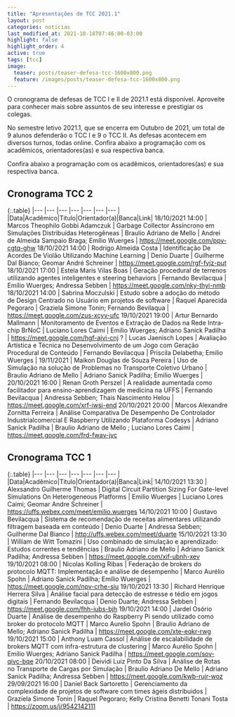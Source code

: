 ```yaml
---
title: "Apresentações de TCC 2021.1"
layout: post
categories: noticias
last_modified_at: 2021-10-18T07:46:00-03:00
highlight: false
highlight_order: 4
active: true
tags: [tcc]
image:
  teaser: posts/teaser-defesa-tcc-1600x800.png
  feature: /images/posts/teaser-defesa-tcc-1600x800.png
---
```


O cronograma de defesas de TCC I e II de 2021.1 está disponível. Aproveite para conhecer mais sobre assuntos de seu interesse e prestigiar os colegas.

No semestre letivo 2021.1, que se encerra em Outubro de 2021, um total de 9 alunos defenderão o TCC I e 9 o TCC II. As defesas acontecem em diversos turnos, todas online.  Confira abaixo a programação com os acadêmicos, orientadores(as) e sua respectiva banca.

Confira abaixo a programação com os acadêmicos, orientadores(as) e sua respectiva banca.


## Cronograma TCC 2

{:.table}
|--- |--- |--- |--- |--- |--- |--- |
|Data|Acadêmico|Titulo|Orientador(a)|Banca|Link|
18/10/2021 14:00 | Marcos Theophilo Gobbi Adamczuk | Garbage Collector Assíncrono em Simulações Distribuídas Heterogêneas | Braulio Adriano de Mello | Andrei de Almeida Sampaio Braga; Emílio Wuerges | https://meet.google.com/ppv-cgtq-ghw
18/10/2021 14:00 | Rodrigo Almeida Costa | Identificação De Acordes De Violão Utilizando Machine Learning | Denio Duarte | Guilherme Dal Bianco; Geomar André Schreiner | https://meet.google.com/rgf-fvjz-put
18/10/2021 17:00 | Estela Maris Vilas Boas | Geração procedural de terrenos utilizando agentes inteligentes e steering behaviors | Fernando Bevilacqua | Emílio Wuerges; Andressa Sebben | https://meet.google.com/nky-thyi-nmb
18/10/2021 14:00 | Sabrina Moczulski | Estudo sobre a adoção do método de Design Centrado no Usuário em projetos de software | Raquel Aparecida Pegoraro | Graziela Simone Tonin; Fernando Bevilaqua | https://meet.google.com/zus-xcyv-ufc
19/10/2021 19:00 | Artur Bernardo Mallmann | Monitoramento de Eventos e Extração de Dados na Rede Intra-chip BrNoC |  Luciano Lores Caimi | Emilio Wuerges; Adriano Sanick Padilha | https://meet.google.com/hgf-ajvi-cnj
? | Lucas Jaenisch Lopes | Avaliação Artística e Técnica no Desenvolvimento de um Jogo com Geração Procedural de Conteúdo | Fernando Bevilacqua | Priscila Delabetha; Emilio Wuerges | 
19/11/2021  | Maikon Douglas de Souza Pereira | Uso de Simulação na solução de Problemas no Transporte Coletivo Urbano | Braulio Adriano de Mello | Adriano Sanick Padilha; Emílio Wuerges | 
20/10/2021 16:00 | Renan Groth Perszel | A realidade aumentada como facilitador para ensino-aprendizagem de medicina na UFFS | Fernando Bevilacqua | Andressa Sebben; Thais Nascimento Helou | https://meet.google.com/xrf-iwsi-end
20/10/2021 20:00 | Marcos Alexandre Zornitta Ferreira | Análise Comparativa De Desempenho De Controlador Industrialcomercial E Raspberry Utilizando Plataforma Codesys | Adriano Sanick Padilha | Braulio Adriano de Mello ; Luciano Lores Caimi | https://meet.google.com/frd-fwav-jvc

## Cronograma TCC 1

{:.table}
|--- |--- |--- |--- |--- |--- |--- |
|Data|Acadêmico|Titulo|Orientador(a)|Banca|Link|
14/10/2021 13:30 | Alexsandro Guilherme Thomas | Digital Circuit Partition Sizing For Gate-level Simulations On Heterogeneous Platforms | Emilio Wuerges | Luciano Lores Caimi; Geomar Andre Schreiner | https://uffs.webex.com/meet/emilio.wuerges
14/10/2021 10:00 | Gustavo Bevilacqua | Sistema de recomendação de receitas alimentares utilizando filtragem baseada em conteúdo | Denio Duarte | Andressa Sebben; Guilherme Dal Bianco | http://uffs.webex.com/meet/duarte
15/10/2021 13:30 | William de Witt Tomazini | Uso combinado de simulação e aprendizado: Estudos correntes e tendências | Braulio Adriano de Mello | Adriano Sanick Padilha; Andressa Sebben  | https://meet.google.com/xif-ubnh-xev
19/10/2021 08:00 | Nicolas Kolling Ribas | Federação de brokers do protocolo MQTT: Implementação e análise de desempenho | Marco Aurélio Spohn | Adriano Sanick Padilha; Emílio Wuerges | https://meet.google.com/npv-crhe-siu
19/10/2021 13:30 | Richard Henrique Herrera Silva | Análise facial para detecção de estresse e tédio em jogos digitais | Fernando Bevilacqua | Denio Duarte; Andressa Sebben | https://meet.google.com/fhh-iubs-bjh
19/10/2021 14:00 | Jardel Osório Duarte | Análise de desempenho do Raspberry Pi sendo utilizado como broker do protocolo MQTT | Marco Aurelio Spohn | Braulio Adriano de Mello; Adriano Sanick Padilha | https://meet.google.com/xte-eqkr-rwg
19/10/2021 15:00 | Anthony Luam Cassol | Análise de escalabilidade de brokers MQTT com infra-estrutura de clustering | Marco Aurélio Spohn | Emílio Wuerges; Adriano Sanick Padilha | https://meet.google.com/sov-qivc-bqe
20/10/2021 08:00 | Deividi Luiz Pinto Da Silva | Análise de Rotas no Transporte de Cargas por Simulação | Braulio Adriano De Mello | Adriano Sanick Padilha; Andressa Sebben  | https://meet.google.com/kwb-rujr-woz
29/09/2021 16:00 | Daniel Back Sartoretto | Gerenciamento da complexidade de projetos de software com times ágeis distribuidos | Graziela Simone Tonin | Raquel Pegoraro; Kelly Cristina Benetti Tonani Tosta | https://zoom.us/j/9542142111
